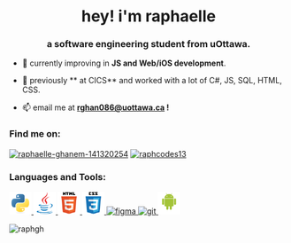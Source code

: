 <h1 align="center">hey! i'm raphaelle</h1>
<h3 align="center">a software engineering student from uOttawa.</h3>

- 🌱 currently improving in **JS and Web/iOS development**.

- 🔭 previously ** at CICS** and worked with a lot of C#, JS, SQL, HTML, CSS.
  
- 📫 email me at **rghan086@uottawa.ca !**

<h3 align="left">Find me on:</h3>
<p align="left">
<a href="https://linkedin.com/in/raphaelle-ghanem/" target="blank"><img align="center" src="https://raw.githubusercontent.com/rahuldkjain/github-profile-readme-generator/master/src/images/icons/Social/linked-in-alt.svg" alt="raphaelle-ghanem-141320254" height="30" width="40" /></a>
<a href="https://www.leetcode.com/raphcodes13" target="blank"><img align="center" src="https://raw.githubusercontent.com/rahuldkjain/github-profile-readme-generator/master/src/images/icons/Social/leet-code.svg" alt="raphcodes13" height="30" width="40" /></a>
</p>

<h3 align="left">Languages and Tools:</h3>
<p align="left"> <a href="https://www.python.org" target="_blank" rel="noreferrer"> <img src="https://raw.githubusercontent.com/devicons/devicon/master/icons/python/python-original.svg" alt="python" width="40" height="40"/> </a> <a href="https://www.java.com" target="_blank" rel="noreferrer"> <img src="https://raw.githubusercontent.com/devicons/devicon/master/icons/java/java-original.svg" alt="java" width="40" height="40"/> </a> <a href="https://www.w3.org/html/" target="_blank" rel="noreferrer"> <img src="https://raw.githubusercontent.com/devicons/devicon/master/icons/html5/html5-original-wordmark.svg" alt="html5" width="40" height="40"/> </a> <a href="https://www.w3schools.com/css/" target="_blank" rel="noreferrer"> <img src="https://raw.githubusercontent.com/devicons/devicon/master/icons/css3/css3-original-wordmark.svg" alt="css3" width="40" height="40"/> </a> <a href="https://www.figma.com/" target="_blank" rel="noreferrer"> <img src="https://www.vectorlogo.zone/logos/figma/figma-icon.svg" alt="figma" width="40" height="40"/> </a> <a href="https://git-scm.com/" target="_blank" rel="noreferrer"> <img src="https://www.vectorlogo.zone/logos/git-scm/git-scm-icon.svg" alt="git" width="40" height="40"/> </a> <a href="https://developer.android.com" target="_blank" rel="noreferrer"> <img src="https://raw.githubusercontent.com/devicons/devicon/master/icons/android/android-original-wordmark.svg" alt="android" width="40" height="40"/> </a> </p>

<p><img align="center" src="https://github-readme-stats.vercel.app/api/top-langs?username=raphgh&show_icons=true&locale=en&layout=compact" alt="raphgh" /></p>

<!---
raphgh/raphgh is a ✨ special ✨ repository because its `README.md` (this file) appears on your GitHub profile.
You can click the Preview link to take a look at your changes.
--->
